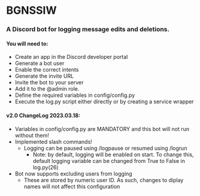 # BGNSSIW
### A Discord bot for logging message edits and deletions.

#### You will need to:
- Create an app in the Discord developer portal
- Generate a bot user
- Enable the correct intents
- Generate the invite URL
- Invite the bot to your server
- Add it to the @admin role.
- Define the required variables in config/config.py
- Execute the log.py script either directly or by creating a service wrapper

#### v2.0 ChangeLog 2023.03.18:
 - Variables in config/config.py are MANDATORY and this bot will not run without them!
 - Implemented slash commands!
   - Logging can be paused using /logpause or resumed using /logrun
     - Note: by default, logging will be enabled on start. To change
             this, default logging variable can be changed from True
             to False in log.py(26)
  - Bot now supports excluding users from logging
    - These are stored by numeric user ID. As such, changes to diplay
     names will not affect this configuration
